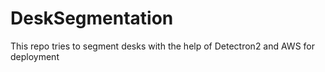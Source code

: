 # DeskSegmentation
This repo tries to segment desks with the help of Detectron2 and AWS for deployment
